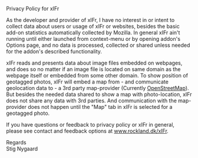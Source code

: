 Privacy Policy for xIFr

As the developer and provider of xIFr, I have no interest in or intent to collect data about users or usage of xIFr or websites, besides the basic add-on statistics automatically collected by Mozilla. In general xIFr ain't running until either launched from context-menu or by opening addon's Options page, and no data is processed, collected or shared unless needed for the addon's described functionality.

xIFr reads and presents data about image files embedded on webpages, and does so no matter if an image file is located on same domain as the webpage itself or embedded from some other domain. To show position of geotagged photos, xIFr will embed a map from - and communicate geolocation data to - a 3rd party map-provider (Currently <a href="https://www.openstreetmap.org/">OpenStreetMap</a>). But besides the needed data shared to show a map with photo-location, xIFr does not share any data with 3rd parties. And communication with the map-provider does not happen until the "Map" tab in xIFr is selected for a geotagged photo.

If you have questions or feedback to privacy policy or xIFr in general, please see contact and feedback options at <a href="https://www.rockland.dk/xIFr/">www.rockland.dk/xIFr</a>.

Regards\
Stig Nygaard
